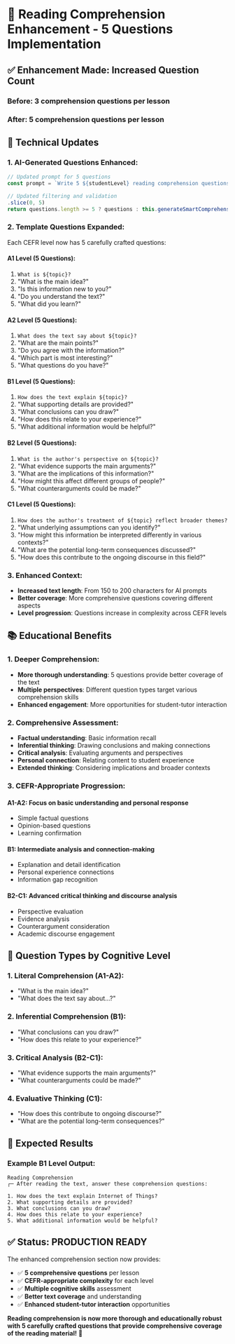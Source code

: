# 📝 Reading Comprehension Enhancement - 5 Questions Implementation

## ✅ **Enhancement Made: Increased Question Count**

### **Before**: 3 comprehension questions per lesson
### **After**: 5 comprehension questions per lesson

## 🔧 **Technical Updates**

### **1. AI-Generated Questions Enhanced:**
```typescript
// Updated prompt for 5 questions
const prompt = `Write 5 ${studentLevel} reading comprehension questions about this text. Only return questions, no instructions: ${shortText}`

// Updated filtering and validation
.slice(0, 5)
return questions.length >= 5 ? questions : this.generateSmartComprehension(...)
```

### **2. Template Questions Expanded:**
Each CEFR level now has 5 carefully crafted questions:

#### **A1 Level (5 Questions):**
1. `What is ${topic}?`
2. "What is the main idea?"
3. "Is this information new to you?"
4. "Do you understand the text?"
5. "What did you learn?"

#### **A2 Level (5 Questions):**
1. `What does the text say about ${topic}?`
2. "What are the main points?"
3. "Do you agree with the information?"
4. "Which part is most interesting?"
5. "What questions do you have?"

#### **B1 Level (5 Questions):**
1. `How does the text explain ${topic}?`
2. "What supporting details are provided?"
3. "What conclusions can you draw?"
4. "How does this relate to your experience?"
5. "What additional information would be helpful?"

#### **B2 Level (5 Questions):**
1. `What is the author's perspective on ${topic}?`
2. "What evidence supports the main arguments?"
3. "What are the implications of this information?"
4. "How might this affect different groups of people?"
5. "What counterarguments could be made?"

#### **C1 Level (5 Questions):**
1. `How does the author's treatment of ${topic} reflect broader themes?`
2. "What underlying assumptions can you identify?"
3. "How might this information be interpreted differently in various contexts?"
4. "What are the potential long-term consequences discussed?"
5. "How does this contribute to the ongoing discourse in this field?"

### **3. Enhanced Context:**
- **Increased text length**: From 150 to 200 characters for AI prompts
- **Better coverage**: More comprehensive questions covering different aspects
- **Level progression**: Questions increase in complexity across CEFR levels

## 📚 **Educational Benefits**

### **1. Deeper Comprehension:**
- **More thorough understanding**: 5 questions provide better coverage of the text
- **Multiple perspectives**: Different question types target various comprehension skills
- **Enhanced engagement**: More opportunities for student-tutor interaction

### **2. Comprehensive Assessment:**
- **Factual understanding**: Basic information recall
- **Inferential thinking**: Drawing conclusions and making connections
- **Critical analysis**: Evaluating arguments and perspectives
- **Personal connection**: Relating content to student experience
- **Extended thinking**: Considering implications and broader contexts

### **3. CEFR-Appropriate Progression:**

#### **A1-A2**: Focus on basic understanding and personal response
- Simple factual questions
- Opinion-based questions
- Learning confirmation

#### **B1**: Intermediate analysis and connection-making
- Explanation and detail identification
- Personal experience connections
- Information gap recognition

#### **B2-C1**: Advanced critical thinking and discourse analysis
- Perspective evaluation
- Evidence analysis
- Counterargument consideration
- Academic discourse engagement

## 🎯 **Question Types by Cognitive Level**

### **1. Literal Comprehension (A1-A2):**
- "What is the main idea?"
- "What does the text say about...?"

### **2. Inferential Comprehension (B1):**
- "What conclusions can you draw?"
- "How does this relate to your experience?"

### **3. Critical Analysis (B2-C1):**
- "What evidence supports the main arguments?"
- "What counterarguments could be made?"

### **4. Evaluative Thinking (C1):**
- "How does this contribute to ongoing discourse?"
- "What are the potential long-term consequences?"

## 🚀 **Expected Results**

### **Example B1 Level Output:**
```
Reading Comprehension
┌─ After reading the text, answer these comprehension questions:

1. How does the text explain Internet of Things?
2. What supporting details are provided?
3. What conclusions can you draw?
4. How does this relate to your experience?
5. What additional information would be helpful?
```

## ✅ **Status: PRODUCTION READY**

The enhanced comprehension section now provides:
- ✅ **5 comprehensive questions** per lesson
- ✅ **CEFR-appropriate complexity** for each level
- ✅ **Multiple cognitive skills** assessment
- ✅ **Better text coverage** and understanding
- ✅ **Enhanced student-tutor interaction** opportunities

**Reading comprehension is now more thorough and educationally robust with 5 carefully crafted questions that provide comprehensive coverage of the reading material!** 🎉